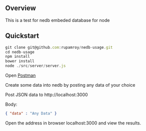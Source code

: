 ## Overview
This is a test for nedb embeded database for node


## Quickstart

```javascript
git clone git@github.com:rupamroy/nedb-usage.git
cd nedb-usage
npm install
bower install
node ./src/server/server.js
```

Open [Postman](https://www.getpostman.com/)

Create some data into nedb by posting any data of your choice 

Post JSON data to http://localhost:3000

Body: 
```json
{ "data" : "Any Data" }
```

Open the address in browser 
localhost:3000 and view the results.